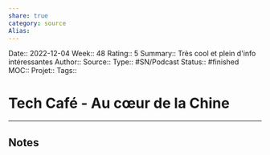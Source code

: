```yaml
---
share: true 
category: source
Alias:
---
```

Date:: 2022-12-04
Week:: 48
Rating:: 5
Summary:: Très cool et plein d'info intéressantes
Author::
Source:: 
Type:: #SN/Podcast 
Status:: #finished 
MOC::
Projet:: 
Tags:: 

# Tech Café - Au cœur de la Chine


***

## Notes
